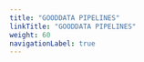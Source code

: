 ```yaml
---
title: "GOODDATA PIPELINES"
linkTitle: "GOODDATA PIPELINES"
weight: 60
navigationLabel: true
---
```

